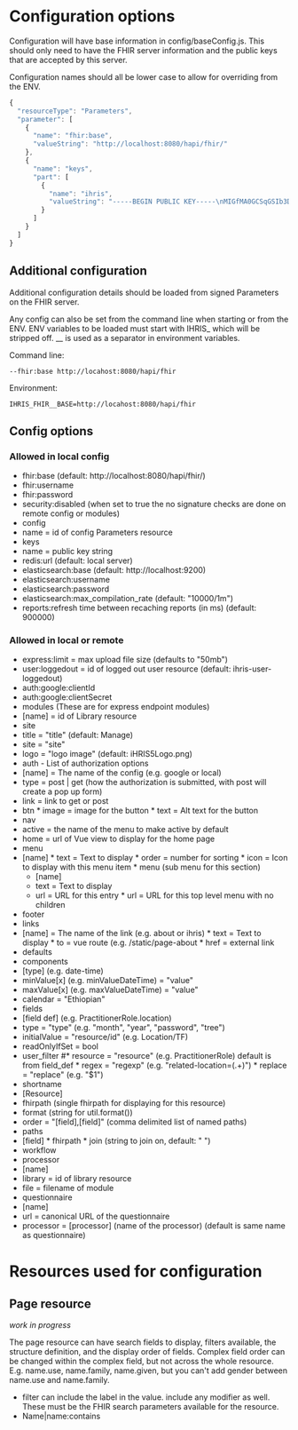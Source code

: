 # Configuration options
Configuration will have base information in config/baseConfig.js.
This should only need to have the FHIR server information and the 
public keys that are accepted by this server.

Configuration names should all be lower case to allow
for overriding from the ENV.
```javascript
{
  "resourceType": "Parameters",
  "parameter": [
    {
      "name": "fhir:base",
      "valueString": "http://localhost:8080/hapi/fhir/"
    },
    {
      "name": "keys",
      "part": [
        {
          "name": "ihris",
          "valueString": "-----BEGIN PUBLIC KEY-----\nMIGfMA0GCSqGSIb3DQEBAQUAA4GNADCBiQKBgQDdeFrJr76IQ+SYAoAIw8crZKNW\nir2re7Z7Iu+XzeYYop5+36Ux6uEQKSXo7s1xY2ou9nCkVAddZ1qehBo0e2MCtk62\nmQJbBT18fiZ3veQPvb0LC/9aFl64RuOguPrCZC+sbZLegQ6Wwf96UWyqmR49gaHO\nEdXwdFdSVyBGyS7dmwIDAQAB\n-----END PUBLIC KEY-----"
        }
      ]
    }
  ]
}
```
## Additional configuration
Additional configuration details should be loaded from signed
Parameters on the FHIR server.

Any config can also be set from the command line when starting
or from the ENV.  ENV variables to be loaded must start with IHRIS\_
which will be stripped off. \_\_ is used as a separator in environment
variables.

Command line:
```
--fhir:base http://locahost:8080/hapi/fhir
```

Environment:
```
IHRIS_FHIR__BASE=http://locahost:8080/hapi/fhir
```

## Config options

### Allowed in local config
* fhir:base (default: http://localhost:8080/hapi/fhir/)
* fhir:username
* fhir:password
* security:disabled (when set to true the no signature checks are done on remote config or modules)
* config
 * name = id of config Parameters resource
* keys
 * name = public key string
* redis:url (default: local server)
* elasticsearch:base (default: http://localhost:9200)
* elasticsearch:username
* elasticsearch:password
* elasticsearch:max_compilation_rate (default: "10000/1m")
* reports:refresh time between recaching reports (in ms) (default: 900000)

### Allowed in local or remote
* express:limit = max upload file size (defaults to "50mb")
* user:loggedout = id of logged out user resource (default: ihris-user-loggedout)
* auth:google:clientId
* auth:google:clientSecret
* modules (These are for express endpoint modules)
 * [name] = id of Library resource
* site
 * title = "title" (default: Manage)
 * site = "site" 
 * logo = "logo image" (default: iHRIS5Logo.png)
 * auth - List of authorization options 
  * [name] = The name of the config (e.g. google or local)
   * type = post | get (how the authorization is submitted, with post will create a pop up form)
   * link = link to get or post
   * btn
    * image = image for the button
    * text = Alt text for the button
 * nav
  * active = the name of the menu to make active by default
  * home = url of Vue view to display for the home page
  * menu
   * [name]
    * text = Text to display
    * order = number for sorting
    * icon = Icon to display with this menu item
    * menu (sub menu for this section)
     * [name]
      * text = Text to display
      * url = URL for this entry
    * url = URL for this top level menu with no children
 * footer
  * links
   * [name] = The name of the link (e.g. about or ihris)
    * text = Text to display
    * to = vue route (e.g. /static/page-about
    * href = external link
* defaults
 * components
  * [type] (e.g. date-time)
   * minValue[x] (e.g. minValueDateTime) = "value"
   * maxValue[x] (e.g. maxValueDateTime) = "value"
   * calendar = "Ethiopian"
 * fields
  * [field def] (e.g. PractitionerRole.location)
   * type = "type" (e.g. "month", "year", "password", "tree")
   * initialValue = "resource/id" (e.g. Location/TF)
   * readOnlyIfSet = bool
   * user_filter
#* resource = "resource" (e.g. PractitionerRole) default is from field_def
    * regex = "regexp" (e.g. "related-location=(.+)")
    * replace = "replace" (e.g. "$1")
* shortname
 * [Resource]
  * fhirpath (single fhirpath for displaying for this resource)
  * format (string for util.format())
  * order = "[field],[field]" (comma delimited list of named paths)
  * paths
   * [field]
    * fhirpath
    * join (string to join on, default: " ")
* workflow
 * processor
  * [name] 
   * library = id of library resource
   * file = filename of module
 * questionnaire
  * [name]
   * url = canonical URL of the questionnaire
   * processor = [processor] (name of the processor) (default is same name as questionnaire)


# Resources used for configuration
## Page resource

*work in progress*

The page resource can have search fields to display, filters available, the structure definition, 
and the display order of fields.  Complex field order can be changed within the complex field, but 
not across the whole resource.  E.g. name.use, name.family, name.given, but you can't add gender 
between name.use and name.family.

* filter can include the label in the value.  include any modifier as well.  These must be the
FHIR search parameters available for the resource.
 * Name|name:contains
